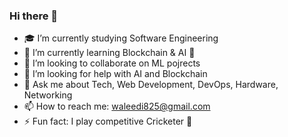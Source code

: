 ### Hi there 👋

- 🎓 I’m currently studying Software Engineering
- 🌱 I’m currently learning Blockchain & AI 🧐
- 👯 I’m looking to collaborate on ML pojrects
- 🤔 I’m looking for help with AI and Blockchain
- 💬 Ask me about Tech, Web Development, DevOps, Hardware, Networking 
- 📫 How to reach me: waleedi825@gmail.com
- ⚡ Fun fact: I play competitive Cricketer 🏏
